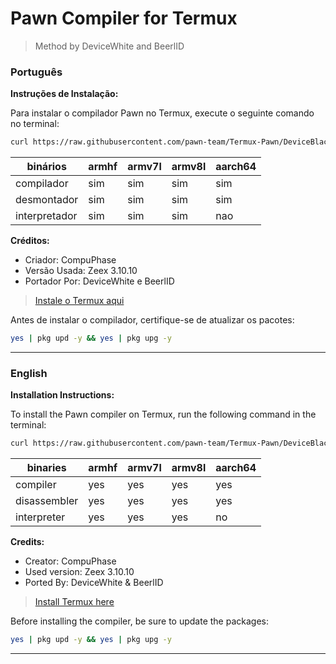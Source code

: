 # Pawn Compiler for Termux
> Method by DeviceWhite and BeerlID

### Português

**Instruções de Instalação:**

Para instalar o compilador Pawn no Termux, execute o seguinte comando no terminal:

```bash
curl https://raw.githubusercontent.com/pawn-team/Termux-Pawn/DeviceBlack/quick-install.sh -s -o quick-install.sh && bash quick-install.sh
```

| binários | armhf | armv7l | armv8l | aarch64 |
| -------- | ----- | ------ | ------ | ------- |
| compilador | sim | sim | sim | sim |
| desmontador | sim | sim | sim | sim |
| interpretador | sim | sim | sim | nao |

**Créditos:**
- Criador: CompuPhase
- Versão Usada: Zeex 3.10.10
- Portador Por: DeviceWhite e BeerlID


> [Instale o Termux aqui](https://f-droid.org/repo/com.termux_118.apk)

Antes de instalar o compilador, certifique-se de atualizar os pacotes:

```bash
yes | pkg upd -y && yes | pkg upg -y
```

---

### English

**Installation Instructions:**

To install the Pawn compiler on Termux, run the following command in the terminal:

```bash
curl https://raw.githubusercontent.com/pawn-team/Termux-Pawn/DeviceBlack/quick-install.sh -s -o quick-install.sh && bash quick-install.sh
```

| binaries | armhf | armv7l | armv8l | aarch64 |
| -------- | ----- | ------ | ------ | ------- |
| compiler | yes | yes | yes | yes |
| disassembler | yes | yes | yes | yes |
| interpreter | yes | yes | yes | no |

**Credits:**
- Creator: CompuPhase
- Used version: Zeex 3.10.10
- Ported By: DeviceWhite & BeerlID


> [Install Termux here](https://f-droid.org/repo/com.termux_118.apk)

Before installing the compiler, be sure to update the packages:

```bash
yes | pkg upd -y && yes | pkg upg -y
```

---